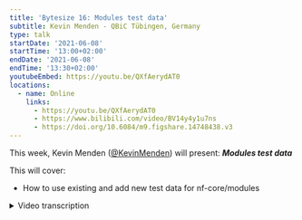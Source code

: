 ```yaml
---
title: 'Bytesize 16: Modules test data'
subtitle: Kevin Menden - QBiC Tübingen, Germany
type: talk
startDate: '2021-06-08'
startTime: '13:00+02:00'
endDate: '2021-06-08'
endTime: '13:30+02:00'
youtubeEmbed: https://youtu.be/QXfAerydAT0
locations:
  - name: Online
    links:
      - https://youtu.be/QXfAerydAT0
      - https://www.bilibili.com/video/BV14y4y1u7ns
      - https://doi.org/10.6084/m9.figshare.14748438.v3
---
```


This week, Kevin Menden ([@KevinMenden](http://github.com/KevinMenden/)) will present: _**Modules test data**_

This will cover:

- How to use existing and add new test data for nf-core/modules

<details markdown="1"><summary>Video transcription</summary>
:::note
The content has been edited to make it reader-friendly
:::

[0:53](https://youtu.be/QXfAerydAT0?list=PL3xpfTVZLcNiSvvPWORbO32S1WDJqKp1e&t=53) Thanks for the introduction. Today we will talk about nf-core/modules and test data for these. Specifically, I will be talking about how to use the test data that we have, to create tests for your modules. I will also cover what to do if you don’t find the data you need for the specific module that you want to add to the nf-core/modules repository.

[1:24](https://youtu.be/QXfAerydAT0?list=PL3xpfTVZLcNiSvvPWORbO32S1WDJqKp1e&t=83) So I would like to start with a quick recap about tests for nf-core modules that have been covered in previous bytesize talks ([Bytesize#5](https://nf-co.re/events/2021/bytesize-5-dsl2-module-development),[Bytesize#6](https://nf-co.re/events/2021/bytesize-6-dsl2-using-modules-pipelines)).

[1:26](https://youtu.be/QXfAerydAT0?list=PL3xpfTVZLcNiSvvPWORbO32S1WDJqKp1e&t=86) ..and there’s also a lot of documentation online. So be sure to check those out. But as a reminder, for every module we have on the nf-core/modules repository, we have unit tests for Docker, Singularity, and Conda. These tests consist of several little scripts. The main script for the test code is located in `modules/tests/software/fastqc/main.nf`. There is a separate directory for every module, and there is a `main.nf` file that contains the main code. There’s also a `test.yml` file, which we will look at in a second. Then there is the `pytest_software.yml` in the tests config directory (`modules/tests/config/pytest_software.yml`). This file contains short entries for every module, so you need to ensure that your tests are in this file so that the tests are executed by GitHub actions.

[2:36](https://youtu.be/QXfAerydAT0?list=PL3xpfTVZLcNiSvvPWORbO32S1WDJqKp1e&t=157) Let’s now have a look at one of those main.nf files. So this is one from the `fastqc` module as an example. As you see, it’s a simple file, you include the module `FASTQC` from the software directory, and then define a quick workflow where you basically do two things, the first of which is to define some input data, which is what we will be talking about today. So you see here, you define a file, then link to the test data parameter. Then there are a couple of keys to define the test file that we will look at in a bit. Then you just run the module on this input data and get an output. That’s the test.

[3:25](https://youtu.be/QXfAerydAT0?list=PL3xpfTVZLcNiSvvPWORbO32S1WDJqKp1e&t=205) The next thing that comes with this is the `test.yml` file, where you define some information about the test. In this case, the name of the test is `fastqc single-end` i.e. fastqc for single-end data. Then you define the commands for the test, and a tag for the test, which is used to run the rest by GitHub actions. Then also importantly, we have the output files defined. In this case, the module produces both a .html file and a .zip file as outputs, and usually there are also md5 sums in here so that we can see that the output of the module is the same. That’s not the case here, but it doesn’t matter.

[4:14](https://youtu.be/QXfAerydAT0?list=PL3xpfTVZLcNiSvvPWORbO32S1WDJqKp1e&t=254) So those were the files that made up the tests. Now, you might wonder how you actually know these dictionary keys I showed you earlier. To define the file that we’d like to use for testing, we have this command file which is a Nextflow command to define a file. Then we have the test data parameter, which is basically a dictionary. Within that, we look for the `test_1_fastqc_gz` entry using the `sarscov2` and `illumina` keys. If you’re wondering where to get these keys from..

[4:54](https://youtu.be/QXfAerydAT0?list=PL3xpfTVZLcNiSvvPWORbO32S1WDJqKp1e&t=294).. For this the most important file is the `test_data.config` file, which is stored in `modules/tests/config/test_data.config directory`. So this file is used to define all these different test data files that are available. It has a link to the test data directory, which is the nf-core test dataset repository, and specifically the modules branch of this repository where we store all the test data. There are links to specific files in this directory, and these links are again linked in this dictionary. This is just a small example of this whole test data parameter dictionary. The reason we do it like this is so that we are able to change these links at some point without changing the code in the `test_main.nf` files of the modules because you will only have these keys here and these entries are defined in your script, so you don’t really need to care about what’s happening on this side of the code. So this is where I can look for the keys and the data I need in the file.

[6:12](https://youtu.be/QXfAerydAT0?list=PL3xpfTVZLcNiSvvPWORbO32S1WDJqKp1e&t=372) So where can we get this data from? For this you need to look within the `modules` branch of the `nf-core/test-datasets` repository (<https://github.com/nf-core/test-datasets/tree/modules>). This repository is where we store all the datasets that we use for testing. There’s a `README` file, where we try to explain these different test datasets. Please make sure to take a look at that. Then also go through the repository and go through the datasets you need, to ensure that they are the correct ones.

[6:52](https://youtu.be/QXfAerydAT0?list=PL3xpfTVZLcNiSvvPWORbO32S1WDJqKp1e&t=412) We currently have mainly two genomes available, one is the sarscov2 and the other is a subset of the human chromosome 22. The reason for this is that sarscov2 is really small, so we can really use the whole genome, and use all kinds of files for this genome without having large datasets. This is important for two reasons, first, we want to have small datasets to test, so that the test repository does not explode and the tests are also smaller for small datasets. For the human genome subset of chromosome 22, we again have a small dataset. Currently we only have genomics data available on the test dataset repository, and we also have some non-standard genomics data for specific tools that have been added by users.

[7:54](https://youtu.be/QXfAerydAT0?list=PL3xpfTVZLcNiSvvPWORbO32S1WDJqKp1e&t=474) So how do you use that data when you write a test? The first thing you need to do is to identify the file you would need. To do that, as I previously mentioned, you need to visit the test dataset repository (go through the README) and take a look if the file is available, double-check where the file is located, and finally use that information to look for corresponding keys in the `test_data.config` file. You can use those keys to link the file in your test code. At that point, you should really be able to just run your test and finish your test code. That’s it then!

[8:32](https://youtu.be/QXfAerydAT0?list=PL3xpfTVZLcNiSvvPWORbO32S1WDJqKp1e&t=512) Unless of course you can’t find the data that’s necessary for your modules. So of course we don’t have all kinds of datasets online and there are all kinds of bioinformatics tools available. Some of them may need specific data to run the modules. So it’s quite possible that you will find that the data you want is not available. This isn’t a problem, you can just upload the data yourself (this will also be helpful for us!).

[8:57](https://youtu.be/QXfAerydAT0?list=PL3xpfTVZLcNiSvvPWORbO32S1WDJqKp1e&t=537) So first, it is important to read the instructions (in the `README` in the test dataset repository). We have a few lines about how to add new test data. Make sure to check this out and then think about a suitable minimal test dataset. The optimal thing here would be if you could find something that went with sarscov2 because that’s currently our favourite genome because it is small and there’s a lot of data available. So hopefully you can use this because then everything stays small and we don’t need to add a new genome. Then once you identify something, it is best to ask for opinions to check if it's suitable for the test dataset repository in the `#modules` channel on Slack. Once you’ve established that it’s OK, you can create a pull request to the `modules` branch of the test dataset repository and ask for reviews `#modules` so that you can eventually have your pull request merged. Once that’s done and your data is available, you need to add an entry to the `test_data.config` file in the `modules` repository. That’s again a separate pull request to have an entry merge, but it shouldn’t be a problem.

[10:18](https://youtu.be/QXfAerydAT0?list=PL3xpfTVZLcNiSvvPWORbO32S1WDJqKp1e&t=618) Once that’s done, you can use your data just like any other test data that is available.

[10:26](https://youtu.be/QXfAerydAT0?list=PL3xpfTVZLcNiSvvPWORbO32S1WDJqKp1e&t=626) So now for some guidelines for new data because we want to keep all the data in this test dataset repository somewhat similar and small. First, the data should be as small as possible, but of course big enough so that there is some output, yet the output does not need to be meaningful. Then, try and use existing genomes when possible, and if you add new data, try and adapt them to these genomes. So for example, if you would like to add human data, you need to ensure that it is compatible with the region of chromosome 22 that’s already there. Finally, if it isn’t possible to use the two existing genomes, we can have a discussion on Slack and add a new genome if necessary. We also like standardised names on the test dataset repository, the goal is to have the files similar across the different genomes, so that we could theoretically just swap the genomes and the test names would stay the same.

[12:06](https://youtu.be/QXfAerydAT0?list=PL3xpfTVZLcNiSvvPWORbO32S1WDJqKp1e&t=726) Adding test data can be a bit of work because it involves first looking for the data, or needing to produce it, cut out certain regions that fit the human genome, and verify that it is the human genome. So it can be a bit time-consuming. It is however worth it because it would not only help get your module on the nf-core/modules repository, but it would also be useful for other modules in the future. That also makes it really useful for the community as a whole. We envision that this might also be beneficial for other communities as well since we hope to merge different test dataset repositories with those from other initiatives.

[13:25](https://youtu.be/QXfAerydAT0?list=PL3xpfTVZLcNiSvvPWORbO32S1WDJqKp1e&t=805) So that was it from me. If you have any questions, please feel free to reach out to me on [`#bytesize`](https://nfcore.slack.com/channels/bytesize).

</details>
